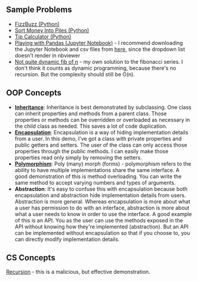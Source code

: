 ## Sample Problems
* [FizzBuzz (Python)](https://github.com/SLAldridge/SAldridge/blob/main/Sample_Problems/FizzBuzz.py)
* [Sort Money Into Piles (Python)](https://github.com/SLAldridge/SAldridge/blob/main/Sample_Problems/Money_Piles.py)
* [Tip Calculator (Python)](https://github.com/SLAldridge/SAldridge/blob/main/Sample_Problems/tip_calculator.py)
* [Playing with Pandas (Jupyter Notebook)](https://nbviewer.jupyter.org/github/SLAldridge/Pandas_Projects/blob/main/playing_with_pandas/Playing_with_Pandas.ipynb) - I recommend downloading the Jupyter Notebook and csv files from [here](https://github.com/SLAldridge/Pandas_Projects), since the dropdown list doesn't render in nbviewer
* [Not quite dynamic fib of n](https://github.com/SLAldridge/SAldridge/blob/main/Sample_Problems/not_quite_dynamic_fib.py) - my own solution to the fibonacci series. I don't think it counts as dynamic programming, because there's no recursion. But the complexity should still be O(n). 

## OOP Concepts
* [**Inheritance**](https://github.com/SLAldridge/SAldridge/blob/main/OOP_Concepts/inheritance.py): Inheritance is best demonstrated by subclassing. One class can inherit properties and methods from a parent class. Those properties or methods can be overridden or overloaded as necessary in the child class as needed. This saves a lot of code duplication. 
* [**Encapsulation**](https://github.com/SLAldridge/SAldridge/blob/main/OOP_Concepts/encapsulation.java): Encapsulation is a way of hiding implementation details from a user. In this demo, I've got a class with private properties and public getters and setters. The user of the class can only access those properties through the public methods. I can easily make those properties read only simply by removing the setters. 
* [**Polymorphism**](https://github.com/SLAldridge/SAldridge/blob/main/OOP_Concepts/polymorphism.java): Poly (many) morph (forms) - polymorphism refers to the ability to have multiple implementations share the same interface. A good demonstration of this is method overloading. You can write the same method to accept varying numbers and types of arguments. 
* **Abstraction**: It's easy to confuse this with encapsulation because both encapsulation and abstraction hide implementation details from users. Abstraction is more general. Whereas encapsulation is more about what a user has permission to do with an interface, abstraction is more about what a user needs to know in order to use the interface. A good example of this is an API. You as the user can use the methods exposed in the API without knowing how they're implemented (abstraction). But an API can be implemented without encapsulation so that if you choose to, you can directly modify implementation details.

## CS Concepts
[Recursion](https://github.com/SLAldridge/SAldridge/blob/main/CS_Concepts/recursion..py) - this is a malicious, but effective demonstration. 
